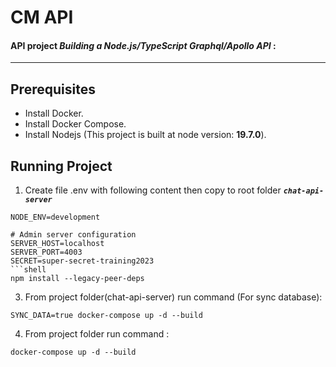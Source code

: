 # CM API
#### API project _Building a Node.js/TypeScript Graphql/Apollo API_ :
* * *
## Prerequisites
* Install Docker.
* Install Docker Compose.
* Install Nodejs (This project is built at node version: **19.7.0**).
## Running Project
1. Create file .env with following content then copy to root folder **_`chat-api-server`_**
```shell
NODE_ENV=development

# Admin server configuration
SERVER_HOST=localhost
SERVER_PORT=4003
SECRET=super-secret-training2023
```shell
npm install --legacy-peer-deps
```
3. From project folder(chat-api-server) run command (For sync database):
```shell
SYNC_DATA=true docker-compose up -d --build
```
4. From project folder run command :
```shell
docker-compose up -d --build
```